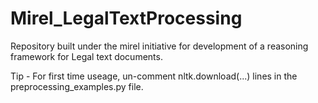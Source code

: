 # Mirel_LegalTextProcessing
Repository built under the mirel initiative for development of a reasoning framework for Legal text documents.

Tip - For first time useage, un-comment nltk.download(...) lines in the preprocessing_examples.py file.
